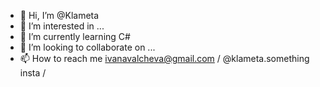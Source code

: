 - 👋 Hi, I’m @Klameta
- 👀 I’m interested in ...
- 🌱 I’m currently learning C#
- 💞️ I’m looking to collaborate on ...
- 📫 How to reach me ivanavalcheva@gmail.com / @klameta.something insta /

<!---
Klameta/Klameta is a ✨ special ✨ repository because its `README.md` (this file) appears on your GitHub profile.
You can click the Preview link to take a look at your changes.
--->
